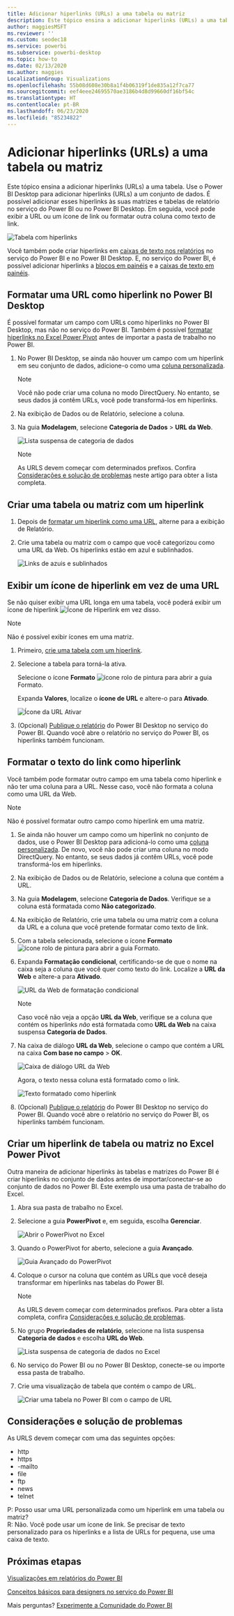 ```yaml
---
title: Adicionar hiperlinks (URLs) a uma tabela ou matriz
description: Este tópico ensina a adicionar hiperlinks (URLs) a uma tabela. Use o Power BI Desktop para adicionar hiperlinks (URLs) a um conjunto de dados. Em seguida, no Power BI Desktop ou no serviço do Power BI, é possível adicionar esses hiperlinks às suas matrizes e tabelas de relatório.
author: maggiesMSFT
ms.reviewer: ''
ms.custom: seodec18
ms.service: powerbi
ms.subservice: powerbi-desktop
ms.topic: how-to
ms.date: 02/13/2020
ms.author: maggies
LocalizationGroup: Visualizations
ms.openlocfilehash: 55b08d608e30b8a1f4b06319f1de835a12f7ca77
ms.sourcegitcommit: eef4eee24695570ae3186b4d8d99660df16bf54c
ms.translationtype: HT
ms.contentlocale: pt-BR
ms.lasthandoff: 06/23/2020
ms.locfileid: "85234822"
---
```

# <a name="add-hyperlinks-urls-to-a-table-or-matrix"></a>Adicionar hiperlinks (URLs) a uma tabela ou matriz
Este tópico ensina a adicionar hiperlinks (URLs) a uma tabela. Use o Power BI Desktop para adicionar hiperlinks (URLs) a um conjunto de dados. É possível adicionar esses hiperlinks às suas matrizes e tabelas de relatório no serviço do Power BI ou no Power BI Desktop. Em seguida, você pode exibir a URL ou um ícone de link ou formatar outra coluna como texto de link.

![Tabela com hiperlinks](media/power-bi-hyperlinks-in-tables/power-bi-url-link-text.png)

Você também pode criar hiperlinks em [caixas de texto nos relatórios](service-add-hyperlink-to-text-box.md) no serviço do Power BI e no Power BI Desktop. E, no serviço do Power BI, é possível adicionar hiperlinks a [blocos em painéis](service-dashboard-edit-tile.md) e a [caixas de texto em painéis](service-dashboard-add-widget.md). 


## <a name="format-a-url-as-a-hyperlink-in-power-bi-desktop"></a>Formatar uma URL como hiperlink no Power BI Desktop

É possível formatar um campo com URLs como hiperlinks no Power BI Desktop, mas não no serviço do Power BI. Também é possível [formatar hiperlinks no Excel Power Pivot](#create-a-table-or-matrix-hyperlink-in-excel-power-pivot) antes de importar a pasta de trabalho no Power BI.

1. No Power BI Desktop, se ainda não houver um campo com um hiperlink em seu conjunto de dados, adicione-o como uma [coluna personalizada](../transform-model/desktop-common-query-tasks.md).

    > [!NOTE]
    > Você não pode criar uma coluna no modo DirectQuery.  No entanto, se seus dados já contêm URLs, você pode transformá-los em hiperlinks.

2. Na exibição de Dados ou de Relatório, selecione a coluna. 

3. Na guia **Modelagem**, selecione **Categoria de Dados** > **URL da Web**.
   
    ![Lista suspensa de categoria de dados](media/power-bi-hyperlinks-in-tables/power-bi-format-web-url.png)

    > [!NOTE]
    > As URLS devem começar com determinados prefixos. Confira [Considerações e solução de problemas](#considerations-and-troubleshooting) neste artigo para obter a lista completa.

## <a name="create-a-table-or-matrix-with-a-hyperlink"></a>Criar uma tabela ou matriz com um hiperlink

1. Depois de [formatar um hiperlink como uma URL](#format-a-url-as-a-hyperlink-in-power-bi-desktop), alterne para a exibição de Relatório.
2. Crie uma tabela ou matriz com o campo que você categorizou como uma URL da Web. Os hiperlinks estão em azul e sublinhados.

    ![Links de azuis e sublinhados](media/power-bi-hyperlinks-in-tables/power-bi-url-blue-underline.png)


## <a name="display-a-hyperlink-icon-instead-of-a-url"></a>Exibir um ícone de hiperlink em vez de uma URL

Se não quiser exibir uma URL longa em uma tabela, você poderá exibir um ícone de hiperlink ![Ícone de Hiperlink](media/power-bi-hyperlinks-in-tables/power-bi-hyperlink-icon.png) em vez disso. 

> [!NOTE]
> Não é possível exibir ícones em uma matriz.
   
1. Primeiro, [crie uma tabela com um hiperlink](#create-a-table-or-matrix-with-a-hyperlink).

2. Selecione a tabela para torná-la ativa.

    Selecione o ícone **Formato** ![ícone rolo de pintura](media/power-bi-hyperlinks-in-tables/power-bi-paintroller.png) para abrir a guia Formato.

    Expanda **Valores**, localize o **ícone de URL** e altere-o para **Ativado**.

    ![Ícone da URL Ativar](media/power-bi-hyperlinks-in-tables/power-bi-url-icon-on.png)

1. (Opcional) [Publique o relatório](desktop-upload-desktop-files.md) do Power BI Desktop no serviço do Power BI. Quando você abre o relatório no serviço do Power BI, os hiperlinks também funcionam.

## <a name="format-link-text-as-a-hyperlink"></a>Formatar o texto do link como hiperlink

Você também pode formatar outro campo em uma tabela como hiperlink e não ter uma coluna para a URL. Nesse caso, você não formata a coluna como uma URL da Web.

> [!NOTE]
> Não é possível formatar outro campo como hiperlink em uma matriz.

1. Se ainda não houver um campo como um hiperlink no conjunto de dados, use o Power BI Desktop para adicioná-lo como uma [coluna personalizada](../transform-model/desktop-common-query-tasks.md). De novo, você não pode criar uma coluna no modo DirectQuery.  No entanto, se seus dados já contêm URLs, você pode transformá-los em hiperlinks.

2. Na exibição de Dados ou de Relatório, selecione a coluna que contém a URL. 

3. Na guia **Modelagem**, selecione **Categoria de Dados**. Verifique se a coluna está formatada como **Não categorizado**.

2. Na exibição de Relatório, crie uma tabela ou uma matriz com a coluna da URL e a coluna que você pretende formatar como texto de link.

3. Com a tabela selecionada, selecione o ícone **Formato** ![ícone rolo de pintura](media/power-bi-hyperlinks-in-tables/power-bi-paintroller.png) para abrir a guia Formato.

4. Expanda **Formatação condicional**, certificando-se de que o nome na caixa seja a coluna que você quer como texto do link. Localize a **URL da Web** e altere-a para **Ativado**.

    ![URL da Web de formatação condicional](media/power-bi-hyperlinks-in-tables/power-bi-format-conditional-web-url.png)

    > [!NOTE]
    > Caso você não veja a opção **URL da Web**, verifique se a coluna que contém os hiperlinks *não* está formatada como **URL da Web** na caixa suspensa **Categoria de Dados**.

5. Na caixa de diálogo **URL da Web**, selecione o campo que contém a URL na caixa **Com base no campo** > **OK**.

    ![Caixa de diálogo URL da Web](media/power-bi-hyperlinks-in-tables/power-bi-format-web-url-dialog.png)

    Agora, o texto nessa coluna está formatado como o link.

    ![Texto formatado como hiperlink](media/power-bi-hyperlinks-in-tables/power-bi-url-link-text.png)

1. (Opcional) [Publique o relatório](desktop-upload-desktop-files.md) do Power BI Desktop no serviço do Power BI. Quando você abre o relatório no serviço do Power BI, os hiperlinks também funcionam.

## <a name="create-a-table-or-matrix-hyperlink-in-excel-power-pivot"></a>Criar um hiperlink de tabela ou matriz no Excel Power Pivot

Outra maneira de adicionar hiperlinks às tabelas e matrizes do Power BI é criar hiperlinks no conjunto de dados antes de importar/conectar-se ao conjunto de dados no Power BI. Este exemplo usa uma pasta de trabalho do Excel.

1. Abra sua pasta de trabalho no Excel.
2. Selecione a guia **PowerPivot** e, em seguida, escolha **Gerenciar**.
   
   ![Abrir o PowerPivot no Excel](media/power-bi-hyperlinks-in-tables/createhyperlinkinpowerpivot2.png)
1. Quando o PowerPivot for aberto, selecione a guia **Avançado**.
   
   ![Guia Avançado do PowerPivot](media/power-bi-hyperlinks-in-tables/createhyperlinkinpowerpivot3.png)
4. Coloque o cursor na coluna que contém as URLs que você deseja transformar em hiperlinks nas tabelas do Power BI.
   
   > [!NOTE]
   > As URLS devem começar com determinados prefixos. Para obter a lista completa, confira [Considerações e solução de problemas](#considerations-and-troubleshooting).
   > 
   
5. No grupo **Propriedades de relatório**, selecione na lista suspensa **Categoria de dados** e escolha **URL do Web**. 
   
   ![Lista suspensa de categoria de dados no Excel](media/power-bi-hyperlinks-in-tables/createhyperlinksnew.png)

6. No serviço do Power BI ou no Power BI Desktop, conecte-se ou importe essa pasta de trabalho.
7. Crie uma visualização de tabela que contém o campo de URL.
   
   ![Criar uma tabela no Power BI com o campo de URL](media/power-bi-hyperlinks-in-tables/hyperlinksintables.gif)

## <a name="considerations-and-troubleshooting"></a>Considerações e solução de problemas

As URLS devem começar com uma das seguintes opções:
- http
- https
- -mailto
- file
- ftp
- news
- telnet

P: Posso usar uma URL personalizada como um hiperlink em uma tabela ou matriz?    
R: Não. Você pode usar um ícone de link. Se precisar de texto personalizado para os hiperlinks e a lista de URLs for pequena, use uma caixa de texto.


## <a name="next-steps"></a>Próximas etapas
[Visualizações em relatórios do Power BI](../visuals/power-bi-report-visualizations.md)

[Conceitos básicos para designers no serviço do Power BI](../fundamentals/service-basic-concepts.md)

Mais perguntas? [Experimente a Comunidade do Power BI](https://community.powerbi.com/)
